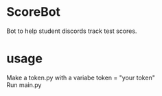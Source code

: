 # ScoreBot
Bot to help student discords track test scores.
# usage   
Make a token.py with a variabe token = "your token"   
Run main.py
